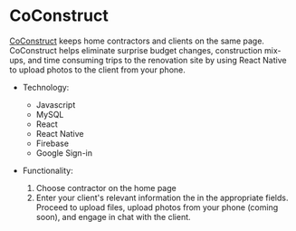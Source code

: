 # CoConstruct

[CoConstruct](https://coconstruct.herokuapp.com/) keeps home contractors and clients on the same page. CoConstruct helps eliminate surprise budget changes, construction mix-ups, and time consuming trips to the renovation site by using React Native to upload photos to the client from your phone.

* Technology:

  * Javascript
  * MySQL
  * React
  * React Native
  * Firebase
  * Google Sign-in

* Functionality:
  
  1) Choose contractor on the home page
  2) Enter your client's relevant information the in the appropriate fields. Proceed to upload files, upload photos from your phone (coming soon), and engage in chat with the client.
  
